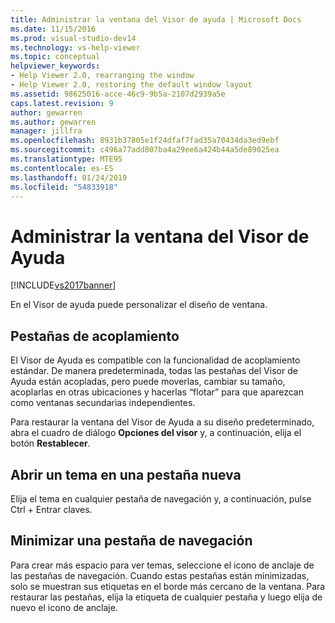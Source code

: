 ```yaml
---
title: Administrar la ventana del Visor de ayuda | Microsoft Docs
ms.date: 11/15/2016
ms.prod: visual-studio-dev14
ms.technology: vs-help-viewer
ms.topic: conceptual
helpviewer_keywords:
- Help Viewer 2.0, rearranging the window
- Help Viewer 2.0, restoring the default window layout
ms.assetid: 98625016-acce-46c9-9b5a-2107d2939a5e
caps.latest.revision: 9
author: gewarren
ms.author: gewarren
manager: jillfra
ms.openlocfilehash: 8931b37805e1f24dfaf7fad35a70434da3ed9ebf
ms.sourcegitcommit: c496a77add807ba4a29ee6a424b44a5de89025ea
ms.translationtype: MTE95
ms.contentlocale: es-ES
ms.lasthandoff: 01/24/2019
ms.locfileid: "54833918"
---
```

# <a name="manage-the-help-viewer-window"></a>Administrar la ventana del Visor de Ayuda
[!INCLUDE[vs2017banner](../includes/vs2017banner.md)]

En el Visor de ayuda puede personalizar el diseño de ventana.  
  
## <a name="docking-tabs"></a>Pestañas de acoplamiento  
 El Visor de Ayuda es compatible con la funcionalidad de acoplamiento estándar. De manera predeterminada, todas las pestañas del Visor de Ayuda están acopladas, pero puede moverlas, cambiar su tamaño, acoplarlas en otras ubicaciones y hacerlas “flotar” para que aparezcan como ventanas secundarias independientes.  
  
 Para restaurar la ventana del Visor de Ayuda a su diseño predeterminado, abra el cuadro de diálogo **Opciones del visor** y, a continuación, elija el botón **Restablecer**.  
  
## <a name="opening-a-topic-in-a-new-tab"></a>Abrir un tema en una pestaña nueva  
 Elija el tema en cualquier pestaña de navegación y, a continuación, pulse Ctrl + Entrar claves.  
  
## <a name="minimize-a-navigation-tab"></a>Minimizar una pestaña de navegación  
 Para crear más espacio para ver temas, seleccione el icono de anclaje de las pestañas de navegación. Cuando estas pestañas están minimizadas, solo se muestran sus etiquetas en el borde más cercano de la ventana. Para restaurar las pestañas, elija la etiqueta de cualquier pestaña y luego elija de nuevo el icono de anclaje.

